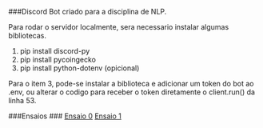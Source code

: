 ###Discord Bot criado para a disciplina de NLP.  

Para rodar o servidor localmente, sera necessario instalar algumas bibliotecas.  
  
  1. pip install discord-py    
  2. pip install pycoingecko  
  3. pip install python-dotenv (opicional)
  
Para o item 3, pode-se instalar a biblioteca e adicionar um token do bot ao .env, ou alterar o codigo para receber o token diretamente o client.run() da linha 53.  

###Ensaios  ###
[Ensaio 0](https://github.com/murilomenezes1/DiscordBot/blob/master/ensaio_0.md)
[Ensaio 1](https://github.com/murilomenezes1/DiscordBot/blob/master/ensaio_1.md)
